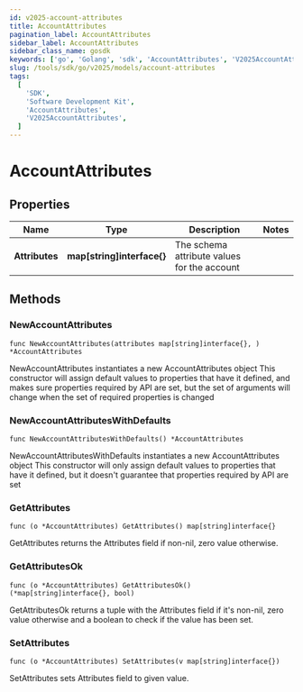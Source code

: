 ```yaml
---
id: v2025-account-attributes
title: AccountAttributes
pagination_label: AccountAttributes
sidebar_label: AccountAttributes
sidebar_class_name: gosdk
keywords: ['go', 'Golang', 'sdk', 'AccountAttributes', 'V2025AccountAttributes']
slug: /tools/sdk/go/v2025/models/account-attributes
tags:
  [
    'SDK',
    'Software Development Kit',
    'AccountAttributes',
    'V2025AccountAttributes',
  ]
---
```


# AccountAttributes

## Properties

| Name | Type | Description | Notes |
| --- | --- | --- | --- |
| **Attributes** | **map[string]interface{}** | The schema attribute values for the account |

## Methods

### NewAccountAttributes

`func NewAccountAttributes(attributes map[string]interface{}, ) *AccountAttributes`

NewAccountAttributes instantiates a new AccountAttributes object This constructor will assign default values to properties that have it defined, and makes sure properties required by API are set, but the set of arguments will change when the set of required properties is changed

### NewAccountAttributesWithDefaults

`func NewAccountAttributesWithDefaults() *AccountAttributes`

NewAccountAttributesWithDefaults instantiates a new AccountAttributes object This constructor will only assign default values to properties that have it defined, but it doesn't guarantee that properties required by API are set

### GetAttributes

`func (o *AccountAttributes) GetAttributes() map[string]interface{}`

GetAttributes returns the Attributes field if non-nil, zero value otherwise.

### GetAttributesOk

`func (o *AccountAttributes) GetAttributesOk() (*map[string]interface{}, bool)`

GetAttributesOk returns a tuple with the Attributes field if it's non-nil, zero value otherwise and a boolean to check if the value has been set.

### SetAttributes

`func (o *AccountAttributes) SetAttributes(v map[string]interface{})`

SetAttributes sets Attributes field to given value.
